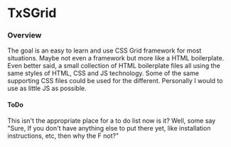 # TxSGrid

### Overview
The goal is an easy to learn and use CSS Grid framework for most situations.  Maybe not even a framework but more like a HTML boilerplate.  Even better said,  a small collection of HTML boilerplate files all using the same styles of HTML, CSS and JS technology.  Some of the same  supporting CSS files could be used for the different.  Personally I would to use as little JS as possible.

####  ToDo
This isn't the appropriate place for a to do list now is it?  Well, some say "Sure, If you don't have anything else to put there yet, like installation instructions, etc, then why the F not?"
